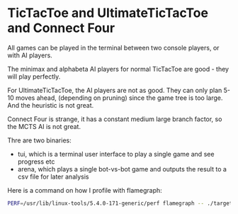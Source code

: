 TicTacToe and UltimateTicTacToe and Connect Four
================================================

All games can be played in the terminal between two console players, or with AI players.

The minimax and alphabeta AI players for normal TicTacToe are good - they will play perfectly.

For UltimateTicTacToe, the AI players are not as good. They can only plan 5-10 moves ahead, (depending on pruning) since the game tree is too large. And the heuristic is not great.

Connect Four is strange, it has a constant medium large branch factor, so the MCTS AI is not great.

Thre are two binaries:
- tui, which is a terminal user interface to play a single game and see progress etc
- arena, which plays a single bot-vs-bot game and outputs the result to a csv file for later analysis


Here is a command on how I profile with flamegraph:
```bash
PERF=/usr/lib/linux-tools/5.4.0-171-generic/perf flamegraph -- ./target/release/arena --game c4 run --player2 minimax4 --player1 mcts3
```